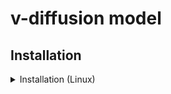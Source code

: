 # v-diffusion model

## Installation

<details>
  <summary>Installation (Linux)</summary>

### Activate shark.venv Virtual Environment

```shell
source shark.venv/bin/activate

# Some older pip installs may not be able to handle the recent PyTorch deps
python -m pip install --upgrade pip
```

### Install v-diffusion model and its dependencies

```shell
cd tank/pytorch/v_diffusion/
./setup_diffusion.sh
```

### Run v-diffusion-pytorch model

```shell
./v-diffusion-pytorch/cfg_sample.py "the rise of consciousness":5 -n 5 -bs 5 --seed 0
```

### Compile v-diffusion model via torch-mlir
```shell
python v_diffusion.py 2> v_diffusion_ir.mlir
```
